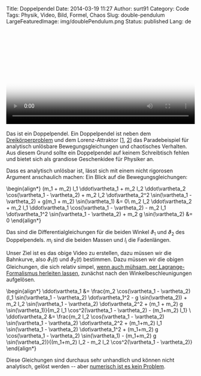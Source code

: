 Title: Doppelpendel
Date: 2014-03-19 11:27
Author: surt91
Category: Code
Tags: Physik, Video, Bild, Formel, Chaos
Slug: double-pendulum
LargeFeaturedImage: img/doublePendulum.png
Status: published
Lang: de

<video controls width="100%" poster="/img/doublePendulum.png">
<source src="/vid/doppelpendel.mp4" type="video/mp4"></source>
![Doppelpendel](/img/doublePendulum.png)
</video>

Das ist ein Doppelpendel. Ein Doppelpendel ist neben dem [Dreikörperproblem]({filename}/dreikorperproblem.md)
und dem Lorenz-Attraktor [[1]({filename}/schmetterlingseffekt.md), [2]({filename}/seltsamer-attraktor.md)]
das Paradebeispiel für analytisch unlösbare Bewegungsgleichungen
und chaotisches Verhalten. Aus diesem Grund sollte ein Doppelpendel auf keinem
Schreibtisch fehlen und bietet sich als grandiose Geschenkidee für Physiker an.

Dass es analytisch unlösbar ist, lässt sich mit einem nicht rigorosen Argument
anschaulich machen: Ein Blick auf die Bewegungsgleichungen:

\begin{align*}
    (m_1 + m_2) l_1 \ddot\vartheta_1 + m_2 l_2 \ddot\vartheta_2 \cos(\vartheta_1 - \vartheta_2) + m_2 l_2 \dot\vartheta_2^2 \sin(\vartheta_1 - \vartheta_2) + g(m_1 + m_2) \sin(\vartheta_1) &= 0\\
    m_2 l_2 \ddot\vartheta_2 + m_2 l_1 \ddot\vartheta_1 \cos(\vartheta_1 - \vartheta_2) - m_2 l_1 \dot\vartheta_1^2 \sin(\vartheta_1 - \vartheta_2) + m_2 g \sin(\vartheta_2) &= 0
\end{align*}

Das sind die Differentialgleichungen für die beiden Winkel $\vartheta_1$ und $\vartheta_2$
des Doppelpendels. $m_i$ sind die beiden Massen und $l_i$ die Fadenlängen.

Unser Ziel ist es das obige Video zu erstellen, dazu müssen wir die Bahnkurve,
also $\vartheta_1(t)$ und $\vartheta_2(t)$ bestimmen.
Dazu müssen wir die obigen Gleichungen, die sich relativ simpel,
[wenn auch mühsam, per Lagrange-Formalismus herleiten lassen](/img/doppelpendel_math.webp),
zunächst nach den Winkelbeschleunigungen aufgelösen.

\begin{align*}
    \ddot\vartheta_1 &= \frac{m_2 \cos(\vartheta_1 - \vartheta_2) (l_1 \sin(\vartheta_1 - \vartheta_2) \dot\vartheta_1^2 - g \sin(\vartheta_2)) + m_2 l_2 \sin(\vartheta_1 - \vartheta_2) \dot\vartheta_2^2 + (m_1 + m_2) g \sin(\vartheta_1)}{m_2 l_1 \cos^2(\vartheta_1 - \vartheta_2) - (m_1+m_2) l_1} \\
    \ddot\vartheta_2 &= \frac{m_2 l_2 \cos(\vartheta_1 - \vartheta_2) \sin(\vartheta_1 - \vartheta_2) \dot\vartheta_2^2 + (m_1+m_2) l_1 \sin(\vartheta_1 - \vartheta_2) \dot\vartheta_1^2 + (m_1+m_2) g \cos(\vartheta_1 - \vartheta_2) \sin(\vartheta_1) - (m_1+m_2) g \sin(\vartheta_2)}{(m_1+m_2) l_2 - m_2 l_2 \cos^2(\vartheta_1 - \vartheta_2)}
\end{align*}

Diese Gleichungen sind durchaus sehr unhandlich und können nicht analytisch,
gelöst werden -- aber [numerisch ist es kein Problem]({filename}/dglshow.md).


